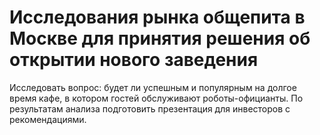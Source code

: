 # Исследования рынка общепита в Москве для принятия решения об открытии нового заведения

Исследовать вопрос: будет ли успешным и популярным на долгое время кафе, в котором гостей обслуживают роботы-официанты. По результатам анализа подготовить презентация для инвесторов с рекомендациями.

